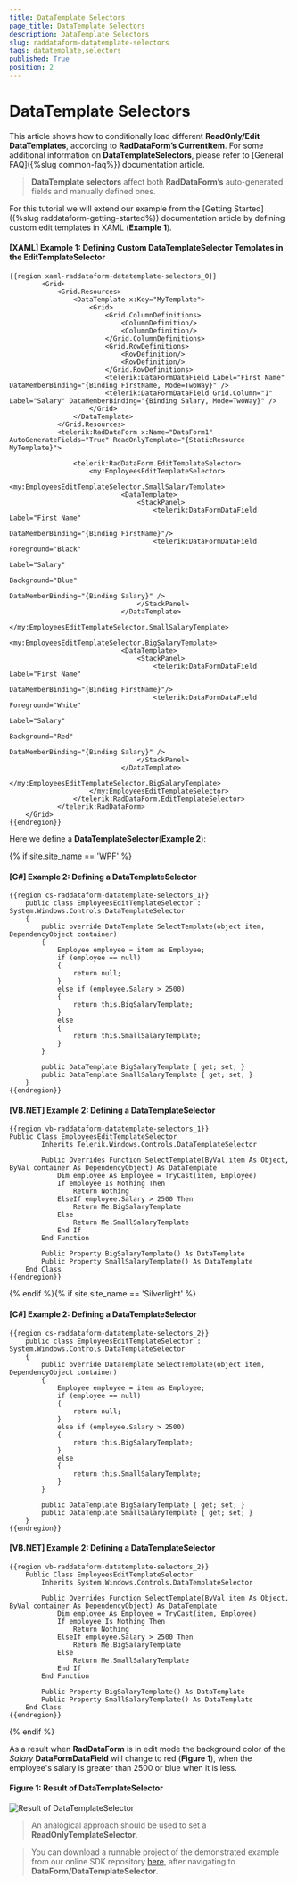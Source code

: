 ```yaml
---
title: DataTemplate Selectors
page_title: DataTemplate Selectors
description: DataTemplate Selectors
slug: raddataform-datatemplate-selectors
tags: datatemplate,selectors
published: True
position: 2
---
```


# DataTemplate Selectors

This article shows how to conditionally load different __ReadOnly/Edit DataTemplates__, according to __RadDataForm’s CurrentItem__. For some additional information on __DataTemplateSelectors__, please refer to [General FAQ]({%slug common-faq%}) documentation article.

>__DataTemplate selectors__ affect both __RadDataForm’s__ auto-generated fields and manually defined ones.

For this tutorial we will extend our example from the [Getting Started]({%slug raddataform-getting-started%}) documentation article by defining custom edit templates in XAML (__Example 1__).

#### __[XAML] Example 1: Defining Custom DataTemplateSelector Templates in the EditTemplateSelector__

	{{region xaml-raddataform-datatemplate-selectors_0}}
			<Grid>
				<Grid.Resources>
					<DataTemplate x:Key="MyTemplate">
						<Grid>
							<Grid.ColumnDefinitions>
								<ColumnDefinition/>
								<ColumnDefinition/>
							</Grid.ColumnDefinitions>
							<Grid.RowDefinitions>
								<RowDefinition/>
								<RowDefinition/>
							</Grid.RowDefinitions>
							<telerik:DataFormDataField Label="First Name" DataMemberBinding="{Binding FirstName, Mode=TwoWay}" />
							<telerik:DataFormDataField Grid.Column="1" Label="Salary" DataMemberBinding="{Binding Salary, Mode=TwoWay}" />
						</Grid>
					</DataTemplate>
				</Grid.Resources>
				<telerik:RadDataForm x:Name="DataForm1" AutoGenerateFields="True" ReadOnlyTemplate="{StaticResource MyTemplate}">
	
					<telerik:RadDataForm.EditTemplateSelector>
						<my:EmployeesEditTemplateSelector>
							<my:EmployeesEditTemplateSelector.SmallSalaryTemplate>
								<DataTemplate>
									<StackPanel>
										<telerik:DataFormDataField Label="First Name"  
	                                                           DataMemberBinding="{Binding FirstName}"/>
										<telerik:DataFormDataField Foreground="Black" 
	                                                           Label="Salary" 
	                                                           Background="Blue" 
	                                                           DataMemberBinding="{Binding Salary}" />
									</StackPanel>
								</DataTemplate>
							</my:EmployeesEditTemplateSelector.SmallSalaryTemplate>
							<my:EmployeesEditTemplateSelector.BigSalaryTemplate>
								<DataTemplate>
									<StackPanel>
										<telerik:DataFormDataField Label="First Name" 
	                                                           DataMemberBinding="{Binding FirstName}"/>
										<telerik:DataFormDataField Foreground="White" 
	                                                           Label="Salary" 
	                                                           Background="Red" 
	                                                           DataMemberBinding="{Binding Salary}" />
									</StackPanel>
								</DataTemplate>
							</my:EmployeesEditTemplateSelector.BigSalaryTemplate>
						</my:EmployeesEditTemplateSelector>
					</telerik:RadDataForm.EditTemplateSelector>
				</telerik:RadDataForm>
		</Grid>
	{{endregion}}

Here we define a __DataTemplateSelector__(__Example 2__):

{% if site.site_name == 'WPF' %}

#### __[C#] Example 2: Defining a DataTemplateSelector__

	{{region cs-raddataform-datatemplate-selectors_1}}
		public class EmployeesEditTemplateSelector : System.Windows.Controls.DataTemplateSelector
		{
			public override DataTemplate SelectTemplate(object item, DependencyObject container)
			{
				Employee employee = item as Employee;
				if (employee == null)
				{
					return null;
				}
				else if (employee.Salary > 2500)
				{
					return this.BigSalaryTemplate;
				}
				else
				{
					return this.SmallSalaryTemplate;
				}
			}
	
			public DataTemplate BigSalaryTemplate { get; set; }
			public DataTemplate SmallSalaryTemplate { get; set; }
		}
	{{endregion}}

#### __[VB.NET] Example 2: Defining a DataTemplateSelector__

	{{region vb-raddataform-datatemplate-selectors_1}}
	Public Class EmployeesEditTemplateSelector
			Inherits Telerik.Windows.Controls.DataTemplateSelector
	
			Public Overrides Function SelectTemplate(ByVal item As Object, ByVal container As DependencyObject) As DataTemplate
				Dim employee As Employee = TryCast(item, Employee)
				If employee Is Nothing Then
					Return Nothing
				ElseIf employee.Salary > 2500 Then
					Return Me.BigSalaryTemplate
				Else
					Return Me.SmallSalaryTemplate
				End If
			End Function
	
			Public Property BigSalaryTemplate() As DataTemplate
			Public Property SmallSalaryTemplate() As DataTemplate
		End Class
	{{endregion}}

{% endif %}{% if site.site_name == 'Silverlight' %}

#### __[C#] Example 2: Defining a DataTemplateSelector__

	{{region cs-raddataform-datatemplate-selectors_2}}
		public class EmployeesEditTemplateSelector : System.Windows.Controls.DataTemplateSelector
		{
			public override DataTemplate SelectTemplate(object item, DependencyObject container)
			{
				Employee employee = item as Employee;
				if (employee == null)
				{
					return null;
				}
				else if (employee.Salary > 2500)
				{
					return this.BigSalaryTemplate;
				}
				else
				{
					return this.SmallSalaryTemplate;
				}
			}
	
			public DataTemplate BigSalaryTemplate { get; set; }
			public DataTemplate SmallSalaryTemplate { get; set; }
		}
	{{endregion}}

#### __[VB.NET] Example 2: Defining a DataTemplateSelector__

	{{region vb-raddataform-datatemplate-selectors_2}}
		Public Class EmployeesEditTemplateSelector
			Inherits System.Windows.Controls.DataTemplateSelector
	
			Public Overrides Function SelectTemplate(ByVal item As Object, ByVal container As DependencyObject) As DataTemplate
				Dim employee As Employee = TryCast(item, Employee)
				If employee Is Nothing Then
					Return Nothing
				ElseIf employee.Salary > 2500 Then
					Return Me.BigSalaryTemplate
				Else
					Return Me.SmallSalaryTemplate
				End If
			End Function
	
			Public Property BigSalaryTemplate() As DataTemplate
			Public Property SmallSalaryTemplate() As DataTemplate
		End Class
	{{endregion}}

{% endif %}

As a result when __RadDataForm__ is in edit mode the background color of the *Salary* __DataFormDataField__ will change to red (__Figure 1__), when the employee's salary is greater than 2500 or blue when it is less.

#### __Figure 1: Result of DataTemplateSelector__

![Result of DataTemplateSelector](images/raddataform-templateselector.png)

>An analogical approach should be used to set a __ReadOnlyTemplateSelector__.

>You can download a runnable project of the demonstrated example from our online SDK repository [here](https://github.com/telerik/xaml-sdk), after navigating to __DataForm/DataTemplateSelector__.
		  
